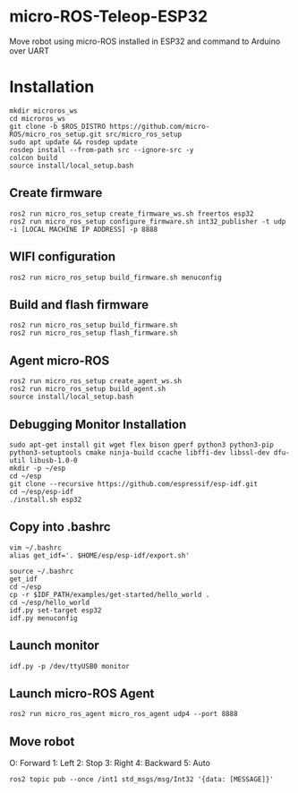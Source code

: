# micro-ROS-Teleop-ESP32
Move robot using micro-ROS installed in ESP32 and command to Arduino over UART


# Installation
```
mkdir microros_ws
cd microros_ws
git clone -b $ROS_DISTRO https://github.com/micro-ROS/micro_ros_setup.git src/micro_ros_setup
sudo apt update && rosdep update
rosdep install --from-path src --ignore-src -y
colcon build
source install/local_setup.bash
```

## Create firmware
```
ros2 run micro_ros_setup create_firmware_ws.sh freertos esp32
ros2 run micro_ros_setup configure_firmware.sh int32_publisher -t udp -i [LOCAL MACHINE IP ADDRESS] -p 8888
```

## WIFI configuration
```
ros2 run micro_ros_setup build_firmware.sh menuconfig
```

## Build and flash firmware
```
ros2 run micro_ros_setup build_firmware.sh
ros2 run micro_ros_setup flash_firmware.sh
```

## Agent micro-ROS
```
ros2 run micro_ros_setup create_agent_ws.sh
ros2 run micro_ros_setup build_agent.sh
source install/local_setup.bash
```

## Debugging Monitor Installation
```
sudo apt-get install git wget flex bison gperf python3 python3-pip python3-setuptools cmake ninja-build ccache libffi-dev libssl-dev dfu-util libusb-1.0-0
mkdir -p ~/esp
cd ~/esp
git clone --recursive https://github.com/espressif/esp-idf.git
cd ~/esp/esp-idf
./install.sh esp32
```

## Copy into .bashrc
```
vim ~/.bashrc
alias get_idf='. $HOME/esp/esp-idf/export.sh'
```

```
source ~/.bashrc
get_idf
cd ~/esp
cp -r $IDF_PATH/examples/get-started/hello_world .
cd ~/esp/hello_world
idf.py set-target esp32
idf.py menuconfig
```

## Launch monitor
```
idf.py -p /dev/ttyUSB0 monitor
```

## Launch micro-ROS Agent
```
ros2 run micro_ros_agent micro_ros_agent udp4 --port 8888
```

## Move robot
O: Forward
1: Left
2: Stop
3: Right
4: Backward
5: Auto

```
ros2 topic pub --once /int1 std_msgs/msg/Int32 '{data: [MESSAGE]}' 
```

